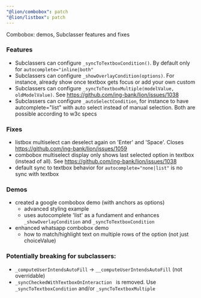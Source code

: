 ```yaml
---
"@lion/combobox": patch
"@lion/listbox": patch
---
```


Combobox: demos, Subclasser features and fixes


### Features
- Subclassers can configure `_syncToTextboxCondition()`. By default only for `autocomplete="inline|both"`
- Subclassers can configure `_showOverlayCondition(options)`.  For instance, already show once textbox gets focus or add your own custom
- Subclassers can configure `_syncToTextboxMultiple(modelValue, oldModelValue)`.  See https://github.com/ing-bank/lion/issues/1038
- Subclassers can configure `_autoSelectCondition`, for instance to have autcomplete="list" with auto select instead of manual selection. Both are possible according to w3c specs

### Fixes
- listbox multiselect can deselect again on 'Enter' and 'Space'. Closes https://github.com/ing-bank/lion/issues/1059
- combobox multiselect display only shows last selected option in textbox (instead of all). See https://github.com/ing-bank/lion/issues/1038
- default sync to textbox behavior for `autocomplete="none|list"` is no sync with textbox

### Demos
- created a google combobox demo (with anchors as options)
  - advanced styling example
  - uses autocomplete 'list' as a fundament and enhances `_showOverlayCondition` and `_syncToTextboxCondition`
- enhanced whatsapp combobox demo
  - how to match/highlight text on multiple rows of the option (not just choiceValue)

### Potentially breaking for subclassers:
- `_computeUserIntendsAutoFill` -> `__computeUserIntendsAutoFill` (not overridable)
- `_syncCheckedWithTextboxOnInteraction ` is removed. Use `_syncToTextboxCondition` and/or `_syncToTextboxMultiple`

